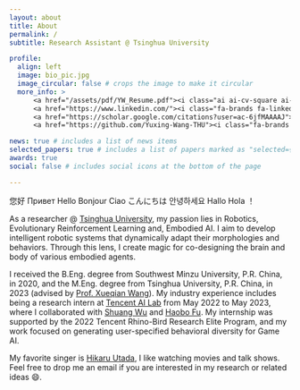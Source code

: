 ```yaml
---
layout: about
title: About
permalink: /
subtitle: Research Assistant @ Tsinghua University

profile:
  align: left
  image: bio_pic.jpg
  image_circular: false # crops the image to make it circular
  more_info: >
      <a href="/assets/pdf/YW_Resume.pdf"><i class="ai ai-cv-square ai-2x"></i></a>
      <a href="https://www.linkedin.com/"><i class="fa-brands fa-linkedin fa-2x"></i></a>
      <a href="https://scholar.google.com/citations?user=ac-6jfMAAAAJ"><i class="ai ai-google-scholar-square ai-2x"></i></a>
      <a href="https://github.com/Yuxing-Wang-THU"><i class="fa-brands fa-square-github fa-2x"></i></a>

news: true # includes a list of news items
selected_papers: true # includes a list of papers marked as "selected={true}"
awards: true
social: false # includes social icons at the bottom of the page

---
```

您好 Привет Hello Bonjour Ciao こんにちは 안녕하세요 Hallo Hola ！

As a researcher @ [Tsinghua University](https://www.tsinghua.edu.cn/), my passion lies in Robotics, Evolutionary Reinforcement Learning and, Embodied AI. I aim to develop intelligent robotic systems that dynamically adapt their morphologies and behaviors. Through this lens, I create magic for co-designing the brain and body of various embodied agents.

I received the B.Eng. degree from Southwest Minzu University, P.R. China, in 2020, and the M.Eng. degree from Tsinghua University, P.R. China, in 2023 (advised by [Prof. Xueqian Wang](https://scholar.google.com/citations?user=h9dN_ykAAAAJ&hl=zh-CN)). My industry experience includes being a research intern at [Tencent AI Lab](https://ai.tencent.com/ailab/) from May 2022 to May 2023, where I collaborated with [Shuang Wu](https://scholar.google.com/citations?hl=zh-CN&user=_MtBmxkAAAAJ) and [Haobo Fu](https://haobofu.github.io/). My internship was supported by the 2022 Tencent Rhino-Bird Research Elite Program, and my work focused on generating user-specified behavioral diversity for Game AI.

My favorite singer is [Hikaru Utada](https://en.wikipedia.org/wiki/Hikaru_Utada), I like watching movies and talk shows. Feel free to drop me an email if you are interested in my research or related ideas :smile:. 

